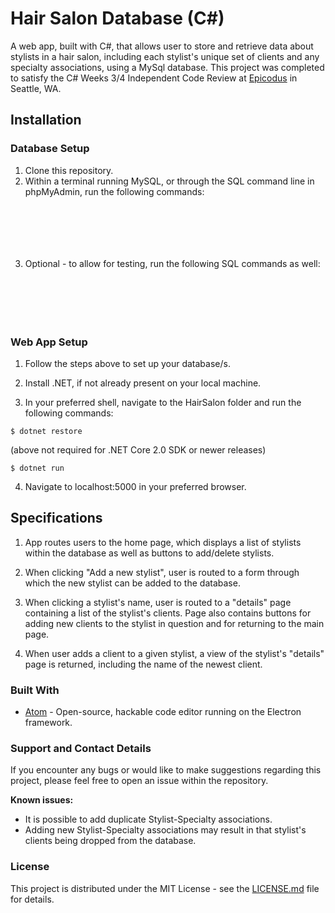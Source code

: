 # Hair Salon Database (C#)

A web app, built with C#, that allows user to store and retrieve data about stylists in a hair salon, including each stylist's unique set of clients and any specialty associations, using a MySql database. This project was completed to satisfy the C# Weeks 3/4 Independent Code Review at [Epicodus](https://www.epicodus.com) in Seattle, WA.

## Installation

### Database Setup

1. Clone this repository.
2. Within a terminal running MySQL, or through the SQL command line in phpMyAdmin, run the following commands:

 ```CREATE DATABASE eric_swotinsky;
 ```

 ```USE eric_swotinsky;
 ```

 ```CREATE table stylists (id serial PRIMARY KEY, name VARCHAR(255));
 ```
 
 ```CREATE table specialties (id serial PRIMARY KEY, name VARCHAR(255));
 ```

 ```CREATE table clients (id serial PRIMARY KEY, name VARCHAR(255), stylist_id INT);
 ```
 
 ```CREATE table stylists_specialties (id serial PRIMARY KEY, stylist_id INT, specialty_id INT);
 ```

3. Optional - to allow for testing, run the following SQL commands as well:

 ```CREATE DATABASE eric_swotinsky_tests;
 ```

 ```USE eric_swotinsky_tests;
 ```

 ```CREATE table stylists (id serial PRIMARY KEY, name VARCHAR(255));
 ```
 
 ```CREATE table specialties (id serial PRIMARY KEY, name VARCHAR(255));
 ```

 ```CREATE table clients (id serial PRIMARY KEY, name VARCHAR(255), stylist_id INT);
 ```
 
 ```CREATE table stylists_specialties (id serial PRIMARY KEY, stylist_id INT, specialty_id INT);
 ```


### Web App Setup

1. Follow the steps above to set up your database/s.
2. Install .NET, if not already present on your local machine.

3. In your preferred shell, navigate to the HairSalon folder and run the following commands:

 ```
 $ dotnet restore
 ```
(above not required for .NET Core 2.0 SDK or newer releases)

 ```
 $ dotnet run
 ```

4. Navigate to localhost:5000 in your preferred browser.

## Specifications

1. App routes users to the home page, which displays a list of stylists within the database as well as buttons to add/delete stylists.

2. When clicking "Add a new stylist", user is routed to a form through which the new stylist can be added to the database.

3. When clicking a stylist's name, user is routed to a "details" page containing a list of the stylist's clients. Page also contains buttons for adding new clients to the stylist in question and for returning to the main page.

4. When user adds a client to a given stylist, a view of the stylist's "details" page is returned, including the name of the newest client.

### Built With

* [Atom](https://atom.io/) - Open-source, hackable code editor running on the Electron framework.

### Support and Contact Details
If you encounter any bugs or would like to make suggestions regarding this project, please feel free to open an issue within the repository.

**Known issues:**
* It is possible to add duplicate Stylist-Specialty associations.
* Adding new Stylist-Specialty associations may result in that stylist's clients being dropped from the database.

### License

This project is distributed under the MIT License - see the [LICENSE.md](LICENSE.md) file for details.
